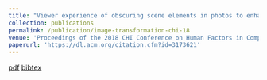 ```yaml
---
title: "Viewer experience of obscuring scene elements in photos to enhance privacy"
collection: publications
permalink: /publication/image-transformation-chi-18
venue: 'Proceedings of the 2018 CHI Conference on Human Factors in Computing Systems'
paperurl: 'https://dl.acm.org/citation.cfm?id=3173621'
---
```


[pdf](https://www.cs.indiana.edu/~kapadia/papers/hasan-chi-18.pdf) [bibtex](https://www.cs.indiana.edu/~kapadia/papers/hasan-chi-18.bib)
